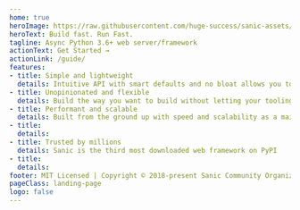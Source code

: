 ```yaml
---
home: true
heroImage: https://raw.githubusercontent.com/huge-success/sanic-assets/master/png/sanic-framework-logo-400x97.png
heroText: Build fast. Run Fast.
tagline: Async Python 3.6+ web server/framework
actionText: Get Started →
actionLink: /guide/
features:
- title: Simple and lightweight
  details: Intuitive API with smart defaults and no bloat allows you to get straight to work building your app.
- title: Unopinionated and flexible
  details: Build the way you want to build without letting your tooling constrain you.
- title: Performant and scalable
  details: Built from the ground up with speed and scalability as a main concern. It is ready to power web applications big and small.
- title:
  details:
- title: Trusted by millions
  details: Sanic is the third most downloaded web framework on PyPI
- title:
  details:
footer: MIT Licensed | Copyright © 2018-present Sanic Community Organization
pageClass: landing-page
logo: false
---
```


